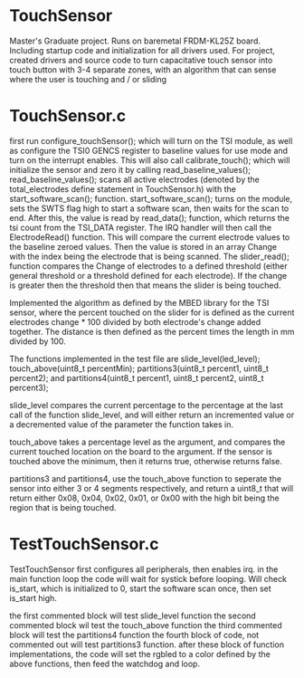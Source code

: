 # TouchSensor

Master's Graduate project.  Runs on baremetal FRDM-KL25Z board.
Including startup code and initialization for all drivers used.
For project, created drivers and source code to turn capacitative touch sensor into touch button with 3-4 separate zones, with an algorithm that can sense where the user is touching and / or sliding



# TouchSensor.c

first run configure_touchSensor(); which will turn on the TSI module, as well as configure the TSI0 GENCS register to baseline values for use mode and turn on the interrupt enables.
This will also call calibrate_touch(); which will initialize the sensor and zero it by calling read_baseline_values();
read_baseline_values(); scans all active electrodes (denoted by the total_electrodes define statement in TouchSensor.h) with the start_software_scan(); function.
start_software_scan(); turns on the module, sets the SWTS flag high to start a software scan, then waits for the scan to end.  After this, the value is read by read_data(); function, which returns the tsi count from the TSI_DATA register.
The IRQ handler will then call the ElectrodeRead() function.  This will compare the current electrode values to the baseline zeroed values. Then the value is stored in an array Change with the index being the electrode that is being scanned.
The slider_read(); function compares the Change of electrodes to a defined threshold (either general threshold or a threshold defined for each electrode).  If the change is greater then the threshold then that means the slider is being touched.

Implemented the algorithm as defined by the MBED library for the TSI sensor, where the percent touched on the slider for  is defined as the current electrodes change * 100 divided by both electrode's change added together.  The distance is then defined as the percent times the length in mm divided by 100.

The functions implemented in the test file are slide_level(led_level); touch_above(uint8_t percentMin); partitions3(uint8_t percent1, uint8_t percent2); and partitions4(uint8_t percent1, uint8_t percent2, uint8_t percent3);

slide_level compares the current percentage to the percentage at the last call of the function slide_level, and will either return an incremented value or a decremented value of the parameter the function takes in.

touch_above takes a percentage level as the argument, and compares the current touched location on the board to the argument.  If the sensor is touched above the minimum, then it returns true, otherwise returns false.

partitions3 and partitions4, use the touch_above function to seperate the sensor into either 3 or 4 segments respectively, and return a uint8_t that will return either 0x08, 0x04, 0x02, 0x01, or 0x00 with the high bit being the region that is being touched.


# TestTouchSensor.c

TestTouchSensor first configures all peripherals, then enables irq.
in the main function loop the code will wait for systick before looping.  Will check is_start, which is initialized to 0, start the software scan once, then set is_start high.

the first commented block will test slide_level function
the second commented block wil test the touch_above function
the third commented block will test the partitions4 function
the fourth block of code, not commented out will test partitions3 function.
after these block of function implementations, the code will set the rgbled to a color defined by the above functions, then feed the watchdog and loop.
